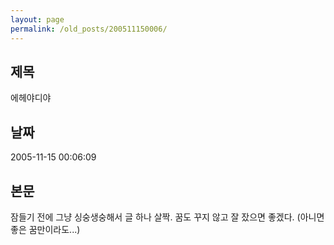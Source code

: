 ```yaml
---
layout: page
permalink: /old_posts/200511150006/
---
```


## 제목
에헤야디야

## 날짜
2005-11-15 00:06:09

## 본문
잠들기 전에 그냥 싱숭생숭해서 글 하나 살짝. 꿈도 꾸지 않고 잘 잤으면 좋겠다. (아니면 좋은 꿈만이라도...)